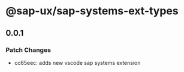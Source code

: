 # @sap-ux/sap-systems-ext-types

## 0.0.1

### Patch Changes

-   cc65eec: adds new vscode sap systems extension

